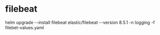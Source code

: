 # filebeat

helm upgrade --install filebeat elastic/filebeat --version 8.5.1 -n logging -f filebet-values.yaml
